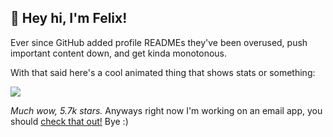 ## 👋 Hey hi, I'm Felix!

Ever since GitHub added profile READMEs they've been overused, push important content down, and get kinda monotonous.

With that said here's a cool animated thing that shows stats or something:

![](https://github-readme-stats.vercel.app/api?username=kognise&show_icons=true&hide_border=true&count_private=true)

*Much wow, 5.7k stars.* Anyways right now I'm working on an email app, you should [check that out!](https://www.producthunt.com/upcoming/punct) Bye :)
